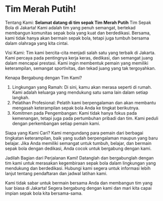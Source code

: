 # Tim Merah Putih!

Tentang Kami: **Selamat datang di tim sepak Tim Merah Putih** Tim Sepak Bola di Jakarta! Kami adalah tim yang penuh semangat, bertekad membangun komunitas sepak bola yang kuat dan berdedikasi. Bersama, kami tidak hanya akan bermain sepak bola, tetapi juga tumbuh bersama dalam olahraga yang kita cintai.

Visi Kami: Tim kami bercita-cita menjadi salah satu yang terbaik di Jakarta. Kami percaya pada pentingnya kerja keras, dedikasi, dan semangat juang dalam mencapai prestasi. Kami ingin membentuk pemain yang memiliki keterampilan, semangat sportivitas, dan tekad juang yang tak tergoyahkan.

Kenapa Bergabung dengan Tim Kami?

1.  Lingkungan yang Ramah: Di sini, kamu akan merasa seperti di rumah. Kami adalah keluarga yang mendukung satu sama lain dalam setiap langkah.
2.  Pelatihan Profesional: Pelatih kami berpengalaman dan akan membantu mengasah keterampilan sepak bola Anda ke tingkat berikutnya.
3.  Komitmen pada Pengembangan: Kami tidak hanya fokus pada kemenangan, tetapi juga pada pertumbuhan pribadi dan tim. Kami peduli dengan perkembangan setiap pemain kami.

Siapa yang Kami Cari? Kami mengundang para pemain dari berbagai tingkatan keterampilan, baik yang sudah berpengalaman maupun yang baru belajar. Jika Anda memiliki semangat untuk tumbuh, belajar, dan bermain sepak bola dengan dedikasi, Anda cocok untuk bergabung dengan kami.

Jadilah Bagian dari Perjalanan Kami! Datanglah dan bergabunglah dengan tim kami untuk merasakan kegembiraan sepak bola dalam lingkungan yang mendukung dan berdedikasi. Hubungi kami segera untuk informasi lebih lanjut tentang pendaftaran dan jadwal latihan kami.

Kami tidak sabar untuk bermain bersama Anda dan membangun tim yang luar biasa di Jakarta! Segera bergabung dengan kami dan mari kita capai impian sepak bola kita bersama-sama.
